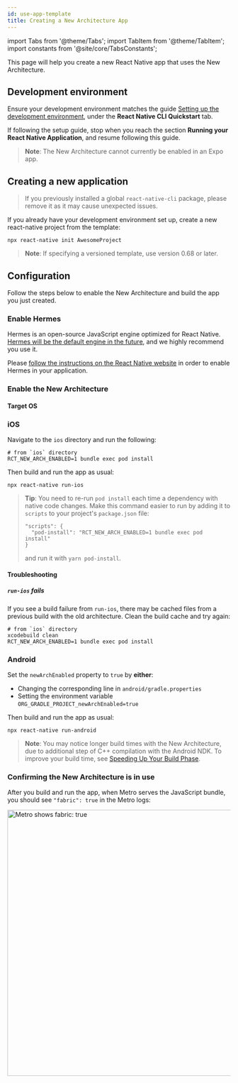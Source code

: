 ```yaml
---
id: use-app-template
title: Creating a New Architecture App
---
```


import Tabs from '@theme/Tabs'; import TabItem from '@theme/TabItem'; import constants from '@site/core/TabsConstants';

This page will help you create a new React Native app that uses the New Architecture.

## Development environment

Ensure your development environment matches the guide [Setting up the
development environment](getting-started.md), under the **React Native CLI
Quickstart** tab.

If following the setup guide, stop when you reach the section **Running your React Native
Application**, and resume following this guide.

> **Note**: The New Architecture cannot currently be enabled in an Expo app.

## Creating a new application

> If you previously installed a global `react-native-cli` package, please remove it as it may cause unexpected issues.

If you already have your development environment set up, create a new react-native project from the template:

```shell
npx react-native init AwesomeProject
```

> **Note**: If specifying a versioned template, use version 0.68 or later.

## Configuration

Follow the steps below to enable the New Architecture and build the app you just created.

### Enable Hermes

Hermes is an open-source JavaScript engine optimized for React Native. [Hermes will be the default engine in the future](https://github.com/reactwg/react-native-new-architecture/discussions/4), and we highly recommend you use it.

Please [follow the instructions on the React Native website](hermes.md) in order to enable Hermes in your application.

### Enable the New Architecture

#### Target OS

<Tabs groupId="platform" defaultValue={constants.defaultPlatform} values={constants.platforms} className="pill-tabs">
<TabItem value="ios">

### iOS

Navigate to the `ios` directory and run the following:

```shell
# from `ios` directory
RCT_NEW_ARCH_ENABLED=1 bundle exec pod install
```

Then build and run the app as usual:

```shell
npx react-native run-ios
```

> **Tip**: You need to re-run `pod install` each time a dependency with native
> code changes. Make this command easier to run by adding it to `scripts` to your
> project's `package.json` file:
>
> ```
> "scripts": {
>   "pod-install": "RCT_NEW_ARCH_ENABLED=1 bundle exec pod install"
> }
> ```
>
> and run it with `yarn pod-install`.

#### Troubleshooting

##### `run-ios` fails

If you see a build failure from `run-ios`, there may be cached files from a previous build with
the old architecture. Clean the build cache and try again:

```shell
# from `ios` directory
xcodebuild clean
RCT_NEW_ARCH_ENABLED=1 bundle exec pod install
```

</TabItem>
<TabItem value="android">

### Android

Set the `newArchEnabled` property to `true` by **either**:

- Changing the corresponding line in `android/gradle.properties`
- Setting the environment variable `ORG_GRADLE_PROJECT_newArchEnabled=true`

Then build and run the app as usual:

```shell
npx react-native run-android
```

> **Note**: You may notice longer build times with the New Architecture, due to
> additional step of C++ compilation with the Android NDK. To improve your build
> time, see
> [Speeding Up Your Build Phase](docs/build-speed.md).

</TabItem>
</Tabs>

### Confirming the New Architecture is in use

After you build and run the app, when Metro serves the JavaScript bundle, you
should see `"fabric": true` in the Metro logs:

<img src="/docs/assets/metro-new-arch.png" alt="Metro shows fabric: true" width="600" />
